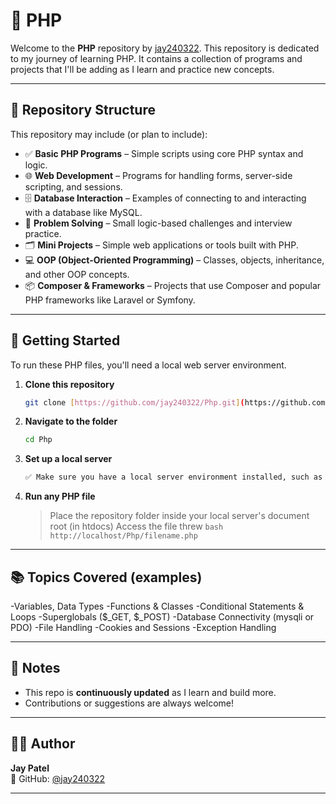 # 🐘 PHP

Welcome to the **PHP** repository by [jay240322](https://github.com/jay240322).
This repository is dedicated to my journey of learning PHP. It contains a collection of programs and projects that I'll be adding as I learn and practice new concepts.

---

## 📁 Repository Structure

This repository may include (or plan to include):

- ✅ **Basic PHP Programs** – Simple scripts using core PHP syntax and logic.
- 🌐 **Web Development** – Programs for handling forms, server-side scripting, and sessions.
- 🗄️ **Database Interaction** – Examples of connecting to and interacting with a database like MySQL.
- 🧠 **Problem Solving** – Small logic-based challenges and interview practice.
- 🗂️ **Mini Projects** – Simple web applications or tools built with PHP.
- 💻 **OOP (Object-Oriented Programming)** – Classes, objects, inheritance, and other OOP concepts.
- 📦 **Composer & Frameworks** – Projects that use Composer and popular PHP frameworks like Laravel or Symfony.

---

## 🚀 Getting Started

To run these PHP files, you'll need a local web server environment.

1. **Clone this repository**
   ```bash
   git clone [https://github.com/jay240322/Php.git](https://github.com/jay240322/Php.git)
   ```

2. **Navigate to the folder**
    ```bash
   cd Php
   ```
3. **Set up a local server**
   ```bash
   ✅ Make sure you have a local server environment installed, such as XAMPP, WAMP, or MAMP.
   ```

4. **Run any PHP file**
   > Place the repository folder inside your local server's document root (in htdocs) 
   > Access the file threw ```bash http://localhost/Php/filename.php```

---

## 📚 Topics Covered (examples)

-Variables, Data Types
-Functions & Classes
-Conditional Statements & Loops
-Superglobals ($_GET, $_POST)
-Database Connectivity (mysqli or PDO)
-File Handling
-Cookies and Sessions
-Exception Handling

---

## 📌 Notes

- This repo is **continuously updated** as I learn and build more.
- Contributions or suggestions are always welcome!

---

## 🧑‍💻 Author

**Jay Patel**  
📍 GitHub: [@jay240322](https://github.com/jay240322)

---

